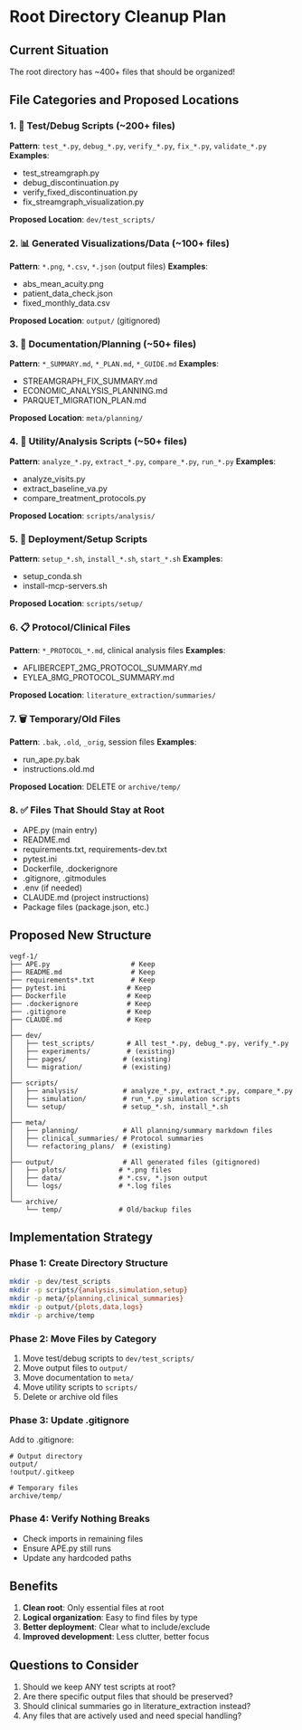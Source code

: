 # Root Directory Cleanup Plan

## Current Situation
The root directory has ~400+ files that should be organized!

## File Categories and Proposed Locations

### 1. 🧪 Test/Debug Scripts (~200+ files)
**Pattern**: `test_*.py`, `debug_*.py`, `verify_*.py`, `fix_*.py`, `validate_*.py`
**Examples**: 
- test_streamgraph.py
- debug_discontinuation.py
- verify_fixed_discontinuation.py
- fix_streamgraph_visualization.py

**Proposed Location**: `dev/test_scripts/`

### 2. 📊 Generated Visualizations/Data (~100+ files)
**Pattern**: `*.png`, `*.csv`, `*.json` (output files)
**Examples**:
- abs_mean_acuity.png
- patient_data_check.json
- fixed_monthly_data.csv

**Proposed Location**: `output/` (gitignored)

### 3. 📝 Documentation/Planning (~50+ files)
**Pattern**: `*_SUMMARY.md`, `*_PLAN.md`, `*_GUIDE.md`
**Examples**:
- STREAMGRAPH_FIX_SUMMARY.md
- ECONOMIC_ANALYSIS_PLANNING.md
- PARQUET_MIGRATION_PLAN.md

**Proposed Location**: `meta/planning/`

### 4. 🔧 Utility/Analysis Scripts (~50+ files)
**Pattern**: `analyze_*.py`, `extract_*.py`, `compare_*.py`, `run_*.py`
**Examples**:
- analyze_visits.py
- extract_baseline_va.py
- compare_treatment_protocols.py

**Proposed Location**: `scripts/analysis/`

### 5. 🚀 Deployment/Setup Scripts
**Pattern**: `setup_*.sh`, `install_*.sh`, `start_*.sh`
**Examples**:
- setup_conda.sh
- install-mcp-servers.sh

**Proposed Location**: `scripts/setup/`

### 6. 📋 Protocol/Clinical Files
**Pattern**: `*_PROTOCOL_*.md`, clinical analysis files
**Examples**:
- AFLIBERCEPT_2MG_PROTOCOL_SUMMARY.md
- EYLEA_8MG_PROTOCOL_SUMMARY.md

**Proposed Location**: `literature_extraction/summaries/`

### 7. 🗑️ Temporary/Old Files
**Pattern**: `.bak`, `.old`, `_orig`, session files
**Examples**:
- run_ape.py.bak
- instructions.old.md

**Proposed Location**: DELETE or `archive/temp/`

### 8. ✅ Files That Should Stay at Root
- APE.py (main entry)
- README.md
- requirements.txt, requirements-dev.txt
- pytest.ini
- Dockerfile, .dockerignore
- .gitignore, .gitmodules
- .env (if needed)
- CLAUDE.md (project instructions)
- Package files (package.json, etc.)

## Proposed New Structure

```
vegf-1/
├── APE.py                    # Keep
├── README.md                 # Keep
├── requirements*.txt         # Keep
├── pytest.ini               # Keep
├── Dockerfile               # Keep
├── .dockerignore            # Keep
├── .gitignore               # Keep
├── CLAUDE.md                # Keep
│
├── dev/
│   ├── test_scripts/        # All test_*.py, debug_*.py, verify_*.py
│   ├── experiments/         # (existing)
│   ├── pages/              # (existing)
│   └── migration/          # (existing)
│
├── scripts/
│   ├── analysis/           # analyze_*.py, extract_*.py, compare_*.py
│   ├── simulation/         # run_*.py simulation scripts
│   └── setup/              # setup_*.sh, install_*.sh
│
├── meta/
│   ├── planning/           # All planning/summary markdown files
│   ├── clinical_summaries/ # Protocol summaries
│   └── refactoring_plans/  # (existing)
│
├── output/                 # All generated files (gitignored)
│   ├── plots/             # *.png files
│   ├── data/              # *.csv, *.json output
│   └── logs/              # *.log files
│
└── archive/
    └── temp/              # Old/backup files
```

## Implementation Strategy

### Phase 1: Create Directory Structure
```bash
mkdir -p dev/test_scripts
mkdir -p scripts/{analysis,simulation,setup}
mkdir -p meta/{planning,clinical_summaries}
mkdir -p output/{plots,data,logs}
mkdir -p archive/temp
```

### Phase 2: Move Files by Category
1. Move test/debug scripts to `dev/test_scripts/`
2. Move output files to `output/`
3. Move documentation to `meta/`
4. Move utility scripts to `scripts/`
5. Delete or archive old files

### Phase 3: Update .gitignore
Add to .gitignore:
```
# Output directory
output/
!output/.gitkeep

# Temporary files
archive/temp/
```

### Phase 4: Verify Nothing Breaks
- Check imports in remaining files
- Ensure APE.py still runs
- Update any hardcoded paths

## Benefits
1. **Clean root**: Only essential files at root
2. **Logical organization**: Easy to find files by type
3. **Better deployment**: Clear what to include/exclude
4. **Improved development**: Less clutter, better focus

## Questions to Consider
1. Should we keep ANY test scripts at root?
2. Are there specific output files that should be preserved?
3. Should clinical summaries go in literature_extraction instead?
4. Any files that are actively used and need special handling?
